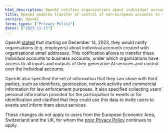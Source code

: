 ```yaml
---
html_description: OpenAI notifies organizations about individual accounts, enables transfer to business accounts, specifies shared information with third parties, and exempts EEA, Switzerland, and UK users from changes.
title: OpenAI enables transfer of control of non-European accounts to their employer
service: OpenAI
terms_types: ["Privacy Policy"]
dates: ["2023-11-13"]
---
```


OpenAI [stated](https://github.com/OpenTermsArchive/GenAI-versions/commit/2156cb964370ce4a838bc7f03b57513edf07d47e#diff-41ba34d83f6a6973f8baa1a83e44c28a8bfc58b4d5e152865c765bf95e941cc0R92) that starting on December 14, 2023, they would notify organisations (e.g. employers) about individual accounts created with organisational email addresses. This notification allows to transfer these individual accounts to business accounts, under which organisations have access to all inputs and outputs of their generative AI services and control over the individual accounts.

OpenAI also specified the set of information that they can share with third parties, such as identifiers, geolocation, network activity and commercial information for law enforcement purposes. It also specified collecting users’ personal information provided for the participation to events or for identification and clarified that they could use this data to invite users to events and inform them about services

These changes do not apply to users from the European Economic Area, Switzerland and the UK, for whom the [prior Privacy Policy](https://openai.com/policies/eu-privacy-policy) continues to apply.
